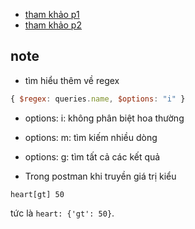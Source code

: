 - [tham khảo p1](https://jeffdevslife.com/p/1-mongodb-query-of-advanced-filtering-sorting-limit-field-and-pagination-with-mongoose/)
- [tham khảo p2](https://jeffdevslife.com/p/2-mongodb-query-of-advanced-filtering-sorting-limit-field-and-pagination-with-mongoose/)

## note

- tìm hiểu thêm về regex

```js
{ $regex: queries.name, $options: "i" }
```

- options: i: không phân biệt hoa thường
- options: m: tìm kiếm nhiều dòng
- options: g: tìm tất cả các kết quả

- Trong postman khi truyền giá trị kiểu

```
heart[gt] 50
```

tức là `heart: {'gt': 50}`.
